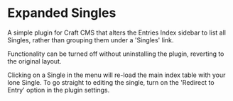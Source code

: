 # Expanded Singles
A simple plugin for Craft CMS that alters the Entries Index sidebar to list all Singles, rather than grouping them under a 'Singles' link.

Functionality can be turned off without uninstalling the plugin, reverting to the original layout.

Clicking on a Single in the menu will re-load the main index table with your lone Single. To go straight to editing the single, turn on the 'Redirect to Entry' option in the plugin settings.